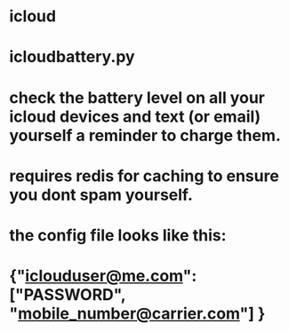 # icloud

#
# icloudbattery.py
# check the battery level on all your icloud devices and text (or email) yourself a reminder to charge them.
# requires redis for caching to ensure you dont spam yourself.
#
# the config file looks like this:
# {"iclouduser@me.com": ["PASSWORD", "mobile_number@carrier.com"] }
#
